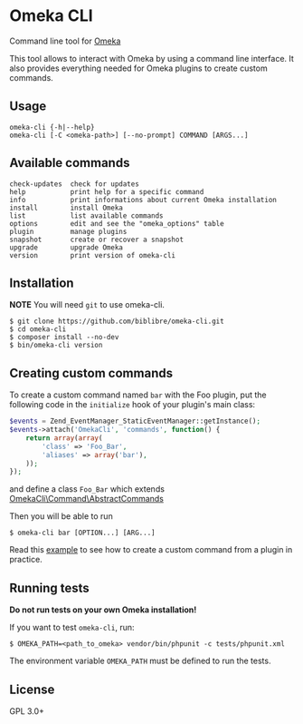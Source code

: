 # Omeka CLI

Command line tool for [Omeka][omeka]

This tool allows to interact with Omeka by using a command line interface.
It also provides everything needed for Omeka plugins to create custom
commands.

## Usage

    omeka-cli {-h|--help}
    omeka-cli [-C <omeka-path>] [--no-prompt] COMMAND [ARGS...]

## Available commands

    check-updates  check for updates
    help           print help for a specific command
    info           print informations about current Omeka installation
    install        install Omeka
    list           list available commands
    options        edit and see the "omeka_options" table
    plugin         manage plugins
    snapshot       create or recover a snapshot
    upgrade        upgrade Omeka
    version        print version of omeka-cli

## Installation

**NOTE** You will need `git` to use omeka-cli.

    $ git clone https://github.com/biblibre/omeka-cli.git
    $ cd omeka-cli
    $ composer install --no-dev
    $ bin/omeka-cli version

## Creating custom commands

To create a custom command named `bar` with the Foo plugin, put the
following code in the `initialize` hook of your plugin's main class:

```php
$events = Zend_EventManager_StaticEventManager::getInstance();
$events->attach('OmekaCli', 'commands', function() {
    return array(array(
        'class' => 'Foo_Bar',
        'aliases' => array('bar'),
    ));
});
```

and define a class `Foo_Bar` which extends
[OmekaCli\Command\AbstractCommands](src/Command/AbstractCommands.php)

Then you will be able to run

    $ omeka-cli bar [OPTION...] [ARG...]

Read this [example][example] to see how to create a custom command from a
plugin in practice.

## Running tests

**Do not run tests on your own Omeka installation!**

If you want to test `omeka-cli`, run:

    $ OMEKA_PATH=<path_to_omeka> vendor/bin/phpunit -c tests/phpunit.xml

The environment variable `OMEKA_PATH` must be defined to run the tests.

## License

GPL 3.0+

[example]: https://github.com/biblibre/omeka-plugin-Foo
[omeka]:   http://omeka.org/

